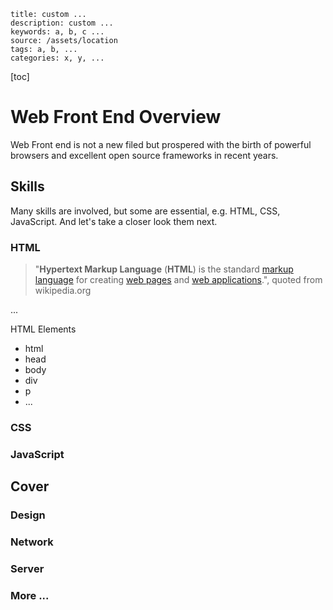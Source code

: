 ```
title: custom ...
description: custom ...
keywords: a, b, c ...
source: /assets/location
tags: a, b, ...
categories: x, y, ...
```
[toc]

# Web Front End Overview

Web Front end is not a new filed but prospered with the birth of powerful browsers and excellent open source frameworks in recent years.

## Skills

Many skills are involved, but some are essential, e.g. HTML, CSS, JavaScript. And let's take a closer look them next.

### HTML

> "**Hypertext Markup Language** (**HTML**) is the standard [markup language](https://en.wikipedia.org/wiki/Markup_language) for creating [web pages](https://en.wikipedia.org/wiki/Web_page) and [web applications](https://en.wikipedia.org/wiki/Web_application).", quoted from wikipedia.org

...

HTML Elements

- html
- head
- body
- div
- p
- ...

### CSS

### JavaScript

## Cover

### Design

### Network

### Server

### More ...